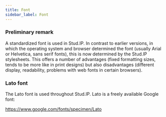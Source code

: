 ```yaml
---
title: Font
sidebar_label: Font
---
```


### Preliminary remark

A standardized font is used in Stud.IP. In contrast to earlier versions, in which the operating system and browser determined the font (usually Arial or Helvetica, sans serif fonts), this is now determined by the Stud.IP stylesheets. This offers a number of advantages (fixed formatting sizes, tends to be more like in print designs) but also disadvantages (different display, readability, problems with web fonts in certain browsers).

### Lato font

The Lato font is used throughout Stud.IP. Lato is a freely available Google font:

https://www.google.com/fonts/specimen/Lato
